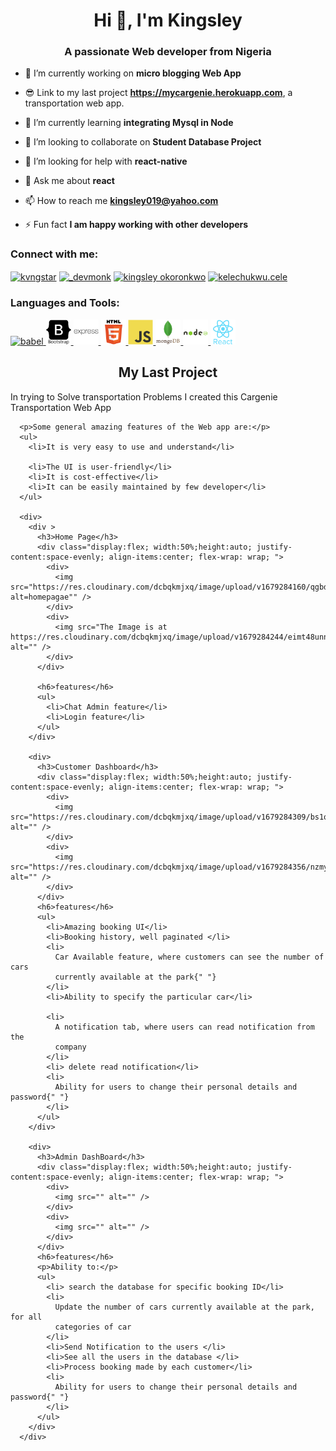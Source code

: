 <h1 align="center">Hi 👋, I'm Kingsley</h1>
<h3 align="center">A passionate Web developer from Nigeria</h3>

<p align="left"> <a href="https://twitter.com/_devmonk" target="blank"></a> </p>

- 🔭 I’m currently working on **micro blogging Web App**
- 😎 Link to my last project **https://mycargenie.herokuapp.com**, a transportation web app.

- 🌱 I’m currently learning **integrating Mysql in Node**

- 👯 I’m looking to collaborate on **Student Database Project**

- 🤝 I’m looking for help with **react-native**

- 💬 Ask me about **react**

- 📫 How to reach me **kingsley019@yahoo.com**

- ⚡ Fun fact **I am happy working with other developers**

<h3 align="left">Connect with me:</h3>
<p align="left">
<a href="https://codepen.io/kvngstar" target="blank"><img align="center" src="https://raw.githubusercontent.com/rahuldkjain/github-profile-readme-generator/master/src/images/icons/Social/codepen.svg" alt="kvngstar" height="30" width="40" /></a>
<a href="https://twitter.com/_devmonk" target="blank"><img align="center" src="https://raw.githubusercontent.com/rahuldkjain/github-profile-readme-generator/master/src/images/icons/Social/twitter.svg" alt="_devmonk" height="30" width="40" /></a>
<a href="https://www.linkedin.com/in/kingsley-okoronkwo-3256b5245" target="blank"><img align="center" src="https://raw.githubusercontent.com/rahuldkjain/github-profile-readme-generator/master/src/images/icons/Social/linked-in-alt.svg" alt="kingsley okoronkwo" height="30" width="40" /></a>
<a href="https://fb.com/kelechukwu.cele" target="blank"><img align="center" src="https://raw.githubusercontent.com/rahuldkjain/github-profile-readme-generator/master/src/images/icons/Social/facebook.svg" alt="kelechukwu.cele" height="30" width="40" /></a>
</p>

<h3 align="left">Languages and Tools:</h3>
<p align="left"> <a href="https://babeljs.io/" target="_blank" rel="noreferrer"> <img src="https://www.vectorlogo.zone/logos/babeljs/babeljs-icon.svg" alt="babel" width="40" height="40"/> </a> <a href="https://getbootstrap.com" target="_blank" rel="noreferrer"> <img src="https://raw.githubusercontent.com/devicons/devicon/master/icons/bootstrap/bootstrap-plain-wordmark.svg" alt="bootstrap" width="40" height="40"/> </a> <a href="https://expressjs.com" target="_blank" rel="noreferrer"> <img src="https://raw.githubusercontent.com/devicons/devicon/master/icons/express/express-original-wordmark.svg" alt="express" width="40" height="40"/> </a> <a href="https://www.w3.org/html/" target="_blank" rel="noreferrer"> <img src="https://raw.githubusercontent.com/devicons/devicon/master/icons/html5/html5-original-wordmark.svg" alt="html5" width="40" height="40"/> </a> <a href="https://developer.mozilla.org/en-US/docs/Web/JavaScript" target="_blank" rel="noreferrer"> <img src="https://raw.githubusercontent.com/devicons/devicon/master/icons/javascript/javascript-original.svg" alt="javascript" width="40" height="40"/> </a> <a href="https://www.mongodb.com/" target="_blank" rel="noreferrer"> <img src="https://raw.githubusercontent.com/devicons/devicon/master/icons/mongodb/mongodb-original-wordmark.svg" alt="mongodb" width="40" height="40"/> </a> <a href="https://nodejs.org" target="_blank" rel="noreferrer"> <img src="https://raw.githubusercontent.com/devicons/devicon/master/icons/nodejs/nodejs-original-wordmark.svg" alt="nodejs" width="40" height="40"/> </a> <a href="https://reactjs.org/" target="_blank" rel="noreferrer"> <img src="https://raw.githubusercontent.com/devicons/devicon/master/icons/react/react-original-wordmark.svg" alt="react" width="40" height="40"/> </a> </p>




 <h2 style="text-align:center">My Last Project</h2>
      <p>
        In trying to Solve transportation Problems I created this Cargenie
        Transportation Web App
      </p>

      <p>Some general amazing features of the Web app are:</p>
      <ul>
        <li>It is very easy to use and understand</li>

        <li>The UI is user-friendly</li>
        <li>It is cost-effective</li>
        <li>It can be easily maintained by few developer</li>
      </ul>

      <div>
        <div >
          <h3>Home Page</h3>
          <div class="display:flex; width:50%;height:auto; justify-content:space-evenly; align-items:center; flex-wrap: wrap; ">
            <div>
              <img src="https://res.cloudinary.com/dcbqkmjxq/image/upload/v1679284160/qgbd1myqohsoblglnf5u.png" alt=homepagae"" />
            </div>
            <div>
              <img src="The Image is at https://res.cloudinary.com/dcbqkmjxq/image/upload/v1679284244/eimt48unnxnbezxhho5c.png" alt="" />
            </div>
          </div>

          <h6>features</h6>
          <ul>
            <li>Chat Admin feature</li>
            <li>Login feature</li>
          </ul>
        </div>

        <div>
          <h3>Customer Dashboard</h3>
          <div class="display:flex; width:50%;height:auto; justify-content:space-evenly; align-items:center; flex-wrap: wrap; ">
            <div>
              <img src="https://res.cloudinary.com/dcbqkmjxq/image/upload/v1679284309/bs1qximtquehjx1glehf.png" alt="" />
            </div>
            <div>
              <img src="https://res.cloudinary.com/dcbqkmjxq/image/upload/v1679284356/nzmyss6wj9v11wfkqria.png" alt="" />
            </div>
          </div>
          <h6>features</h6>
          <ul>
            <li>Amazing booking UI</li>
            <li>Booking history, well paginated </li>
            <li>
              Car Available feature, where customers can see the number of cars
              currently available at the park{" "}
            </li>
            <li>Ability to specify the particular car</li>

            <li>
              A notification tab, where users can read notification from the
              company
            </li>
            <li> delete read notification</li>
            <li>
              Ability for users to change their personal details and password{" "}
            </li>
          </ul>
        </div>

        <div>
          <h3>Admin DashBoard</h3>
          <div class="display:flex; width:50%;height:auto; justify-content:space-evenly; align-items:center; flex-wrap: wrap; ">
            <div>
              <img src="" alt="" />
            </div>
            <div>
              <img src="" alt="" />
            </div>
          </div>
          <h6>features</h6>
          <p>Ability to:</p>
          <ul>
            <li> search the database for specific booking ID</li>
            <li>
              Update the number of cars currently available at the park, for all
              categories of car
            </li>
            <li>Send Notification to the users </li>
            <li>See all the users in the database </li>
            <li>Process booking made by each customer</li>
            <li>
              Ability for users to change their personal details and password{" "}
            </li>
          </ul>
        </div>
      </div>
<div>
